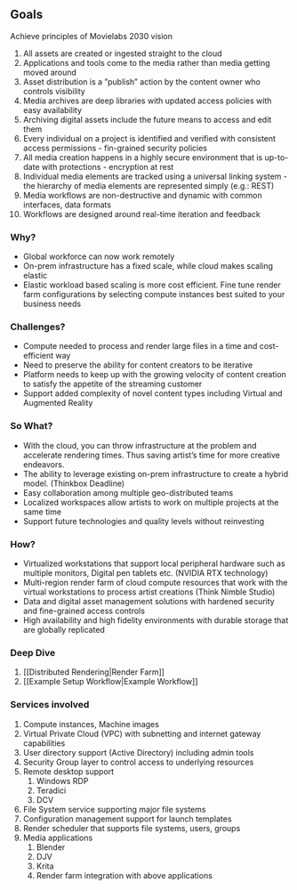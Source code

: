 ## Goals
Achieve principles of Movielabs 2030 vision
1. All assets are created or ingested straight to the cloud
2. Applications and tools come to the media rather than media getting moved around
3. Asset distribution is a ”publish” action by the content owner who controls visibility
4. Media archives are deep libraries with updated access policies with easy availability
5. Archiving digital assets include the future means to access and edit them
6. Every individual on a project is identified and verified with consistent access permissions - fin-grained security policies
7. All media creation happens in a highly secure environment that is up-to-date with protections - encryption at rest
8. Individual media elements are tracked using a universal linking system - the hierarchy of media elements are represented simply (e.g.: REST)
9. Media workflows are non-destructive and dynamic with common interfaces, data formats
10. Workflows are designed around real-time iteration and feedback
### Why?
* Global workforce can now work remotely
* On-prem infrastructure has a fixed scale, while cloud makes scaling elastic
* Elastic workload based scaling is more cost efficient. Fine tune render farm configurations by selecting compute instances best suited to your business needs

### Challenges?
* Compute needed to process and render large files in a time and cost-efficient way
* Need to preserve the ability for content creators to be iterative
* Platform needs to keep up with the growing velocity of content creation to satisfy  the appetite of the streaming customer
* Support added complexity of novel content types including Virtual and Augmented Reality

### So What?
* With the cloud, you can throw infrastructure at the problem and accelerate rendering times. Thus saving artist’s time for more creative endeavors.
* The ability to leverage existing on-prem infrastructure to create a hybrid model. (Thinkbox Deadline)
* Easy collaboration among multiple geo-distributed teams
* Localized workspaces allow artists to work on multiple projects at the same time
* Support future technologies and quality levels without reinvesting 

### How?
* Virtualized workstations that support local peripheral hardware such as multiple monitors, Digital pen tablets etc. (NVIDIA RTX technology) 
* Multi-region render farm of cloud compute resources that work with the virtual workstations to process artist creations (Think Nimble Studio)
* Data and digital asset management solutions with hardened security and fine-grained access controls
* High availability and high fidelity environments with durable storage that are globally replicated

### Deep Dive
1. [[Distributed Rendering|Render Farm]]
2. [[Example Setup Workflow|Example Workflow]]

### Services involved
1. Compute instances, Machine images
2. Virtual Private Cloud (VPC) with subnetting and internet gateway capabilities
3. User directory support (Active Directory) including admin tools
4. Security Group layer to control access to underlying resources
5. Remote desktop support
	1. Windows RDP
	2. Teradici
	3. DCV
6. File System service supporting major file systems
7. Configuration management support for launch templates
8. Render scheduler that supports file systems, users, groups
9. Media applications
	1. Blender
	2. DJV
	3. Krita
	4. Render farm integration with above applications

